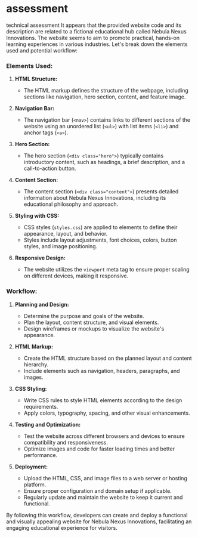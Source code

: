 # assessment
technical assessment 
It appears that the provided website code and its description are related to a fictional educational hub called Nebula Nexus Innovations. The website seems to aim to promote practical, hands-on learning experiences in various industries. Let's break down the elements used and potential workflow:

### Elements Used:
1. **HTML Structure:**
   - The HTML markup defines the structure of the webpage, including sections like navigation, hero section, content, and feature image.

2. **Navigation Bar:**
   - The navigation bar (`<nav>`) contains links to different sections of the website using an unordered list (`<ul>`) with list items (`<li>`) and anchor tags (`<a>`).

3. **Hero Section:**
   - The hero section (`<div class="hero">`) typically contains introductory content, such as headings, a brief description, and a call-to-action button.

4. **Content Section:**
   - The content section (`<div class="content">`) presents detailed information about Nebula Nexus Innovations, including its educational philosophy and approach.

5. **Styling with CSS:**
   - CSS styles (`styles.css`) are applied to elements to define their appearance, layout, and behavior.
   - Styles include layout adjustments, font choices, colors, button styles, and image positioning.

6. **Responsive Design:**
   - The website utilizes the `viewport` meta tag to ensure proper scaling on different devices, making it responsive.

### Workflow:
1. **Planning and Design:**
   - Determine the purpose and goals of the website.
   - Plan the layout, content structure, and visual elements.
   - Design wireframes or mockups to visualize the website's appearance.

2. **HTML Markup:**
   - Create the HTML structure based on the planned layout and content hierarchy.
   - Include elements such as navigation, headers, paragraphs, and images.

3. **CSS Styling:**
   - Write CSS rules to style HTML elements according to the design requirements.
   - Apply colors, typography, spacing, and other visual enhancements.

4. **Testing and Optimization:**
   - Test the website across different browsers and devices to ensure compatibility and responsiveness.
   - Optimize images and code for faster loading times and better performance.

5. **Deployment:**
   - Upload the HTML, CSS, and image files to a web server or hosting platform.
   - Ensure proper configuration and domain setup if applicable.
   - Regularly update and maintain the website to keep it current and functional.

By following this workflow, developers can create and deploy a functional and visually appealing website for Nebula Nexus Innovations, facilitating an engaging educational experience for visitors.
